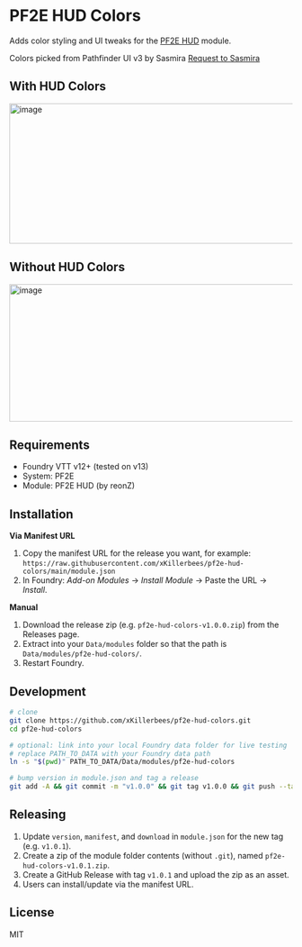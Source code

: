 # PF2E HUD Colors

Adds color styling and UI tweaks for the [PF2E HUD](https://github.com/reonZ/pf2e-hud) module.

Colors picked from Pathfinder UI v3 by Sasmira
[Request to Sasmira](https://gitlab.com/sasmira/pathfinder-ui/-/issues/97#note_2127535397)

## With HUD Colors
<img width="679" height="249" alt="image" src="https://github.com/user-attachments/assets/a978d983-3693-4303-8ab8-fc415d49331d" />

## Without HUD Colors
<img width="677" height="244" alt="image" src="https://github.com/user-attachments/assets/433e4cee-d038-4328-8e27-472ecd1c40d6" />

## Requirements
- Foundry VTT v12+ (tested on v13)
- System: PF2E
- Module: PF2E HUD (by reonZ)

## Installation
**Via Manifest URL**
1. Copy the manifest URL for the release you want, for example:
   `https://raw.githubusercontent.com/xKillerbees/pf2e-hud-colors/main/module.json`
2. In Foundry: *Add-on Modules* → *Install Module* → Paste the URL → *Install*.

**Manual**
1. Download the release zip (e.g. `pf2e-hud-colors-v1.0.0.zip`) from the Releases page.
2. Extract into your `Data/modules` folder so that the path is `Data/modules/pf2e-hud-colors/`.
3. Restart Foundry.

## Development
```bash
# clone
git clone https://github.com/xKillerbees/pf2e-hud-colors.git
cd pf2e-hud-colors

# optional: link into your local Foundry data folder for live testing
# replace PATH_TO_DATA with your Foundry data path
ln -s "$(pwd)" PATH_TO_DATA/Data/modules/pf2e-hud-colors

# bump version in module.json and tag a release
git add -A && git commit -m "v1.0.0" && git tag v1.0.0 && git push --tags
```

## Releasing
1. Update `version`, `manifest`, and `download` in `module.json` for the new tag (e.g. `v1.0.1`).
2. Create a zip of the module folder contents (without `.git`), named `pf2e-hud-colors-v1.0.1.zip`.
3. Create a GitHub Release with tag `v1.0.1` and upload the zip as an asset.
4. Users can install/update via the manifest URL.

## License
MIT
